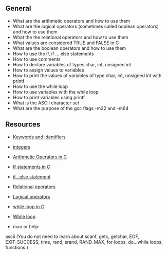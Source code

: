 ## General
* What are the arithmetic operators and how to use them
* What are the logical operators (sometimes called boolean operators) and how to use them
* What the the relational operators and how to use them
* What values are considered TRUE and FALSE in C
* What are the boolean operators and how to use them
* How to use the if, if ... else statements
* How to use comments
* How to declare variables of types char, int, unsigned int
* How to assign values to variables
* How to print the values of variables of type char, int, unsigned int with printf
* How to use the while loop
* How to use variables with the while loop
* How to print variables using printf
* What is the ASCII character set
* What are the purpose of the gcc flags -m32 and -m64

## Resources

* [Keywords and identifiers](https://publications.gbdirect.co.uk//c_book/chapter2/keywords_and_identifiers.html)

* [integers](https://publications.gbdirect.co.uk//c_book/chapter2/integral_types.html)

* [Arithmetic Operators in C](https://www.tutorialspoint.com/cprogramming/c_arithmetic_operators.htm)

* [If statements in C](https://www.cprogramming.com/tutorial/c/lesson2.html)

* [if…else statement](https://www.tutorialspoint.com/cprogramming/if_else_statement_in_c.htm)

* [Relational operators](https://www.tutorialspoint.com/cprogramming/c_relational_operators.htm)

* [Logical operators](https://www.fresh2refresh.com/c-programming/c-operators-expressions/c-logical-operators/)

* [while loop in C](https://www.tutorialspoint.com/cprogramming/c_while_loop.htm)

* [While loop](https://www.youtube.com/watch?v=Ju1LYO9pkaI)

* man or help:

ascii (You do not need to learn about scanf, getc, getchar, EOF, EXIT_SUCCESS, time, rand, srand, RAND_MAX, for loops, do...while loops, functions.)

